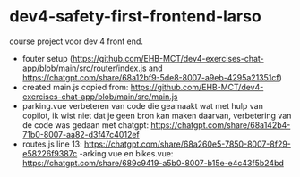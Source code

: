 # dev4-safety-first-frontend-larso

course project voor dev 4 front end.

- fouter setup (https://github.com/EHB-MCT/dev4-exercises-chat-app/blob/main/src/router/index.js and https://chatgpt.com/share/68a12bf9-5de8-8007-a9eb-4295a21351cf)
- created main.js copied from: https://github.com/EHB-MCT/dev4-exercises-chat-app/blob/main/src/main.js
- parking.vue verbeteren van code die geamaakt wat met hulp van copilot, ik wist niet dat je geen bron kan maken daarvan, verbetering van de code was gedaan met chatgpt: https://chatgpt.com/share/68a142b4-71b0-8007-aa82-d3f47c4012ef
- routes.js line 13: https://chatgpt.com/share/68a260e5-7850-8007-8f29-e58226f9387c 
-arking.vue en bikes.vue: https://chatgpt.com/share/689c9419-a5b0-8007-b15e-e4c43f5b24bd 
